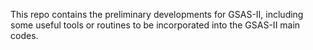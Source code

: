 This repo contains the preliminary developments for GSAS-II, including some useful tools or routines to be incorporated
into the GSAS-II main codes.